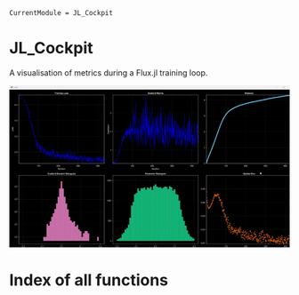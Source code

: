 ```@meta
CurrentModule = JL_Cockpit
```

# JL_Cockpit

A visualisation of metrics during a Flux.jl training loop.

![Training Visualisation](vis.gif)

# Index of all functions

```@index
```

